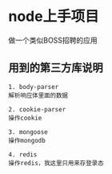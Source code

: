 # node上手项目

做一个类似BOSS招聘的应用

## 用到的第三方库说明

```
1. body-parser
解析响应体里面的数据

2. cookie-parser
操作cookie

3. mongoose
操作mongodb

4. redis
操作redis，我这里只用来存登录态
```